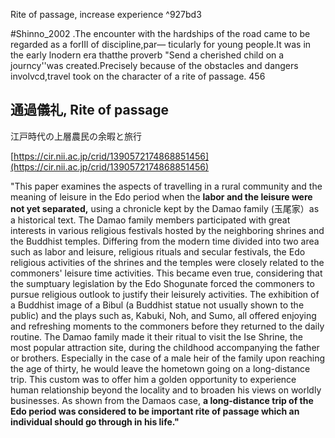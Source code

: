 Rite of passage, increase experience ^927bd3

#Shinno_2002 
.The encounter with the hardships of the road came to be regarded as a forIIl of discipline,par― ticularly for young people.It was in the early lnodern era thatthe proverb "Send a cherished child on a journcy''was created.Precisely because of the obstacles and dangers involvcd,travel took on the character of a rite of passage. 456
## 通過儀礼, Rite of passage

江戸時代の上層農民の余暇と旅行

[https://cir.nii.ac.jp/crid/1390572174868851456](https://cir.nii.ac.jp/crid/1390572174868851456)

"This paper examines the aspects of travelling in a rural community and the meaning of leisure in the Edo period when the **labor and the leisure were not yet separated,** using a chronicle kept by the Damao family (玉尾家）as a historical text. The Damao family members participated with great interests in various religious festivals hosted by the neighboring shrines and the Buddhist temples. Differing from the modern time divided into two area such as labor and leisure, religious rituals and secular festivals, the Edo religious activities of the shrines and the temples were closely related to the commoners' leisure time activities. This became even true, considering that the sumptuary legislation by the Edo Shogunate forced the commoners to pursue religious outlook to justify their leisurely activities. The exhibition of a Buddhist image of a Bibul (a Buddhist statue not usually shown to the public) and the plays such as, Kabuki, Noh, and Sumo, all offered enjoying and refreshing moments to the commoners before they returned to the daily routine. The Damao family made it their ritual to visit the Ise Shrine, the most popular attraction site, during the childhood accompanying the father or brothers. Especially in the case of a male heir of the family upon reaching the age of thirty, he would leave the hometown going on a long-distance trip. This custom was to offer him a golden opportunity to experience human relationship beyond the locality and to broaden his views on worldly businesses. As shown from the Damaos case, **a long-distance trip of the Edo period was considered to be important rite of passage which an individual should go through in his life."**